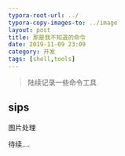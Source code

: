 ```yaml
---
typora-root-url: ../
typora-copy-images-to: ../image
layout: post
title: 那是我不知道的命令
date: 2019-11-09 23:09
category: 开发
tags: [shell,tools]
---
```




> 陆续记录一些命令工具



## sips

图片处理

待续....